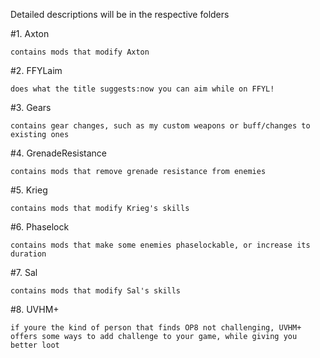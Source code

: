  Detailed descriptions will be in the respective folders

 #1. Axton
 
	contains mods that modify Axton
	
 #2. FFYLaim
 
	does what the title suggests:now you can aim while on FFYL!
	
 #3. Gears
 
	contains gear changes, such as my custom weapons or buff/changes to existing ones

 #4. GrenadeResistance
 
	contains mods that remove grenade resistance from enemies

 #5. Krieg
 
	contains mods that modify Krieg's skills
	
 #6. Phaselock
 
	contains mods that make some enemies phaselockable, or increase its duration
	
 #7. Sal
 
	contains mods that modify Sal's skills
	
 #8. UVHM+
 
	if youre the kind of person that finds OP8 not challenging, UVHM+ offers some ways to add challenge to your game, while giving you better loot
	

